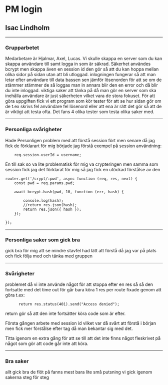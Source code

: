 # PM login

## Isac Lindholm
***
### Grupparbetet

Medarbetare är Hjalmar, Axel, Lucas. Vi skulle skappa en server som du kan skappa användare till samt logga in som är säkrad. Säkerhet användes bcrypt men skappa även en session id den gör så att du kan hoppa mellan olika sidor på sidan utan att bli utloggad. inlogningen fungerar så att man letar efter användare till data bassen sen jämför lösenorden för att se om de stämmer stämmer de så loggas man in annars blir den en error och då blir du inte inloggad. viktiga saker att tänka på då man gör en server som ska inehålla användare är just säkerheten vilket vara de stora fokuset. För att göra uppgiften fick vi ett program som kör tester för att se hur sidan gör om de t.ex skrivs fel användare fel lösenord eller att ena är rätt det gör så att de är viktigt att testa ofta. Det fans 4 olika tester som testa olika saker med.


***
### Personliga svårigheter

Hade Personligen problem med att förstå session fört men senare då jag fick de förklarart för mig började jag förstå exempel på session användning:
```
    req.session.userId = username;
```

En till sak so  va lite problematisk för mig va crypteringen men samma som session fick jag det förklarat för mig så jag fick en utöckad förstålse av den
```
router.get('/crypt/:pwd', async function (req, res, next) {
    const pwd = req.params.pwd;

    await bcrypt.hash(pwd, 10, function (err, hash) {

        console.log(hash);
        //return res.json(hash);
        return res.json({ hash });
    });

});
```
***
### Personliga saker som gick bra

gick bra för mig att se mindre stavfel had lätt att förstå då jag var på plats och fick följa med och tänka med gruppen

***

### Svårigheter

problemet då vi inte använde något för att stoppa efter en res så så den fortsatte med det time out för går bara köra 1 res per route fixade genom att göra t.ex:
```
      return res.status(401).send("Access denied");
```
return gör så att den inte fortsätter köra code som är efter.

Första gången arbete med session id vilket var då svårt att förstå i början men fick mer förstålse efter tag då man bekantar sig med det.

Titta igenom en extra gång för att se till att det inte finns något fleskrivet på något som gör att code går inte att köra.
***
### Bra saker

allt gick bra de flöt på fanns mest bara lite små putsning vi gick igenom sakerna steg för steg 